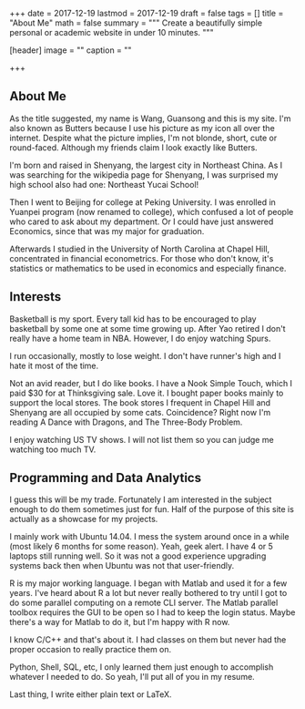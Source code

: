 +++
date = 2017-12-19
lastmod = 2017-12-19
draft = false
tags = []
title = "About Me"
math = false
summary = """
Create a beautifully simple personal or academic website in under 10 minutes. 
"""

[header]
image = ""
caption = ""

+++



## About Me

As the title suggested, my name is Wang, Guansong and this is my site. I'm also known as Butters because I use his picture as my icon all over the internet. Despite what the picture implies, I'm not blonde, short, cute or round-faced. Although my friends claim I look exactly like Butters.

I'm born and raised in Shenyang, the largest city in Northeast China. As I was searching for the wikipedia page for Shenyang, I was surprised my high school also had one: Northeast Yucai School!

Then I went to Beijing for college at Peking University. I was enrolled in Yuanpei program (now renamed to college), which confused a lot of people who cared to ask about my department. Or I could have just answered Economics, since that was my major for graduation.

Afterwards I studied in the University of North Carolina at Chapel Hill, concentrated in financial econometrics. For those who don't know, it's statistics or mathematics to be used in economics and especially finance.

## Interests

Basketball is my sport. Every tall kid has to be encouraged to play basketball by some one at some time growing up. After Yao retired I don't really have a home team in NBA. However, I do enjoy watching Spurs.

I run occasionally, mostly to lose weight. I don't have runner's high and I hate it most of the time.

Not an avid reader, but I do like books. I have a Nook Simple Touch, which I paid $30 for at Thinksgiving sale. Love it. I bought paper books mainly to support the local stores. The book stores I frequent in Chapel Hill and Shenyang are all occupied by some cats. Coincidence? Right now I'm reading A Dance with Dragons, and The Three-Body Problem.

I enjoy watching US TV shows. I will not list them so you can judge me watching too much TV.

## Programming and Data Analytics

I guess this will be my trade. Fortunately I am interested in the subject enough to do them sometimes just for fun. Half of the purpose of this site is actually as a showcase for my projects.

I mainly work with Ubuntu 14.04. I mess the system around once in a while (most likely 6 months for some reason). Yeah, geek alert. I have 4 or 5 laptops still running well. So it was not a good experience upgrading systems back then when Ubuntu was not that user-friendly.

R is my major working language. I began with Matlab and used it for a few years. I've heard about R a lot but never really bothered to try until I got to do some parallel computing on a remote CLI server. The Matlab parallel toolbox requires the GUI to be open so I had to keep the login status. Maybe there's a way for Matlab to do it, but I'm happy with R now.

I know C/C++ and that's about it. I had classes on them but never had the proper occasion to really practice them on.

Python, Shell, SQL, etc, I only learned them just enough to accomplish whatever I needed to do. So yeah, I'll put all of you in my resume.

Last thing, I write either plain text or LaTeX.
